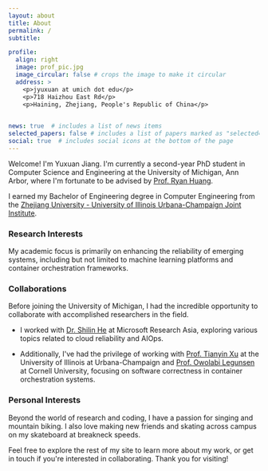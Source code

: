 ```yaml
---
layout: about
title: About
permalink: /
subtitle:

profile:
  align: right
  image: prof_pic.jpg
  image_circular: false # crops the image to make it circular
  address: >
    <p>jyuxuan at umich dot edu</p>
    <p>718 Haizhou East Rd</p>
    <p>Haining, Zhejiang, People's Republic of China</p>
    

news: true  # includes a list of news items
selected_papers: false # includes a list of papers marked as "selected={true}"
social: true  # includes social icons at the bottom of the page
---
```


Welcome! I'm Yuxuan Jiang. I'm currently a second-year PhD student in Computer Science and Engineering at the University of Michigan, Ann Arbor, where I'm fortunate to be advised by [Prof. Ryan Huang](https://web.eecs.umich.edu/~ryanph/).

I earned my Bachelor of Engineering degree in Computer Engineering from the [Zhejiang University - University of Illinois Urbana-Champaign Joint Institute](https://zjui.intl.zju.edu.cn/en).

### Research Interests

My academic focus is primarily on enhancing the reliability of emerging systems, including but not limited to machine learning platforms and container orchestration frameworks. 

### Collaborations

Before joining the University of Michigan, I had the incredible opportunity to collaborate with accomplished researchers in the field. 

- I worked with [Dr. Shilin He](https://shilinhe.github.io) at Microsoft Research Asia, exploring various topics related to cloud reliability and AIOps. 

- Additionally, I've had the privilege of working with [Prof. Tianyin Xu](https://tianyin.github.io/) at the University of Illinois at Urbana-Champaign and [Prof. Owolabi Legunsen](https://www.cs.cornell.edu/~legunsen/) at Cornell University, focusing on software correctness in container orchestration systems.

### Personal Interests

Beyond the world of research and coding, I have a passion for singing and mountain biking. I also love making new friends and skating across campus on my skateboard at breakneck speeds.

Feel free to explore the rest of my site to learn more about my work, or get in touch if you're interested in collaborating. Thank you for visiting!